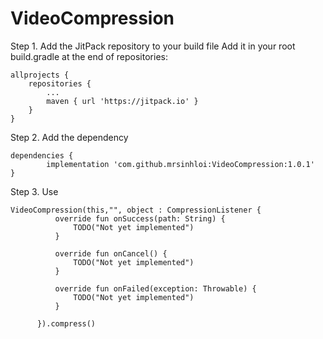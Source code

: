 # VideoCompression

Step 1. Add the JitPack repository to your build file
Add it in your root build.gradle at the end of repositories:

	allprojects {
		repositories {
			...
			maven { url 'https://jitpack.io' }
		}
	}
  
Step 2. Add the dependency

	dependencies {
	        implementation 'com.github.mrsinhloi:VideoCompression:1.0.1'
	}
  
Step 3. Use

  ```
  VideoCompression(this,"", object : CompressionListener {
            override fun onSuccess(path: String) {
                TODO("Not yet implemented")
            }

            override fun onCancel() {
                TODO("Not yet implemented")
            }

            override fun onFailed(exception: Throwable) {
                TODO("Not yet implemented")
            }

        }).compress()
```
